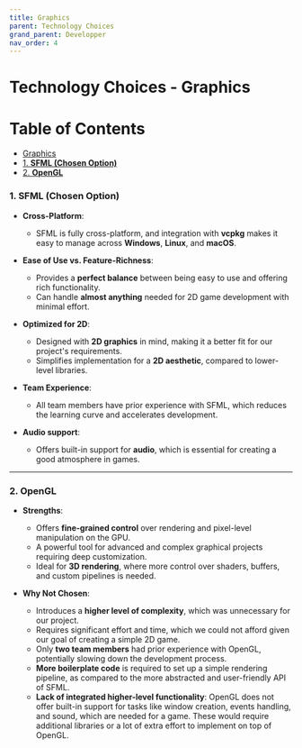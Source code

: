 ```yaml
---
title: Graphics
parent: Technology Choices
grand_parent: Developper
nav_order: 4
---
```


# Technology Choices - Graphics

Table of Contents
=================

   * [Graphics](#graphics)
   * [1. **SFML (Chosen Option)**](#1-sfml-chosen-option)
   * [2. **OpenGL**](#2-opengl)

### 1. **SFML (Chosen Option)**

- **Cross-Platform**:  
  - SFML is fully cross-platform, and integration with **vcpkg** makes it easy to manage across **Windows**, **Linux**, and **macOS**.  

- **Ease of Use vs. Feature-Richness**:  
  - Provides a **perfect balance** between being easy to use and offering rich functionality.  
  - Can handle **almost anything** needed for 2D game development with minimal effort.  

- **Optimized for 2D**:  
  - Designed with **2D graphics** in mind, making it a better fit for our project's requirements.  
  - Simplifies implementation for a **2D aesthetic**, compared to lower-level libraries.  

- **Team Experience**:  
  - All team members have prior experience with SFML, which reduces the learning curve and accelerates development.  

- **Audio support**:  
  - Offers built-in support for **audio**, which is essential for creating a good atmosphere in games.

---

### 2. **OpenGL**

- **Strengths**:  
  - Offers **fine-grained control** over rendering and pixel-level manipulation on the GPU.  
  - A powerful tool for advanced and complex graphical projects requiring deep customization.  
  - Ideal for **3D rendering**, where more control over shaders, buffers, and custom pipelines is needed.  

- **Why Not Chosen**:  
  - Introduces a **higher level of complexity**, which was unnecessary for our project.
  - Requires significant effort and time, which we could not afford given our goal of creating a simple 2D game.  
  - Only **two team members** had prior experience with OpenGL, potentially slowing down the development process.  
  - **More boilerplate code** is required to set up a simple rendering pipeline, as compared to the more abstracted and user-friendly API of SFML.  
  - **Lack of integrated higher-level functionality**: OpenGL does not offer built-in support for tasks like window creation, events handling, and sound, which are needed for a game. These would require additional libraries or a lot of extra effort to implement on top of OpenGL.  






